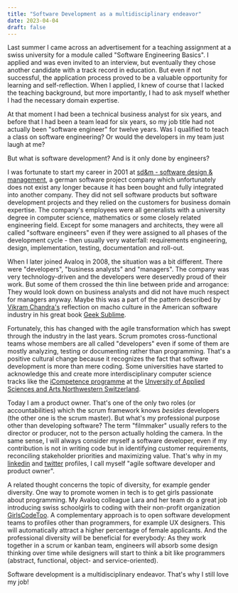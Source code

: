 ```yaml
---
title: "Software Development as a multidisciplinary endeavor"
date: 2023-04-04
draft: false
---
```


Last summer I came across an advertisement for a teaching assignment at a swiss university for a module called "Software Engineering Basics". I applied and was even invited to an interview, but eventually they chose another candidate with a track record in education. But even if not successful, the application process proved to be a valuable opportunity for learning and self-reflection. When I applied, I knew of course that I lacked the teaching background, but more importantly, I had to ask myself whether I had the necessary domain expertise.

At that moment I had been a technical business analyst for six years, and before that I had been a team lead for six years, so my job title had not actually been "software engineer" for twelve years. Was I qualified to teach a class on software engineering? Or would the developers in my team just laugh at me?

But what is software development? And is it only done by engineers?

I was fortunate to start my career in 2001 at [sd&m - software design & management](https://www.software-pioneers.com/sdm), a german software project company which unfortunately does not exist any longer because it has been bought and fully integrated into another company. They did not sell software products but software development projects and they relied on the customers for business domain expertise. The company's employees were all generalists with a university degree in computer science, mathematics or some closely related engineering field. Except for some managers and architects, they were all called "software engineers" even if they were assigned to all phases of the development cycle - then usually very waterfall: requirements engineering, design, implementation, testing, documentation and roll-out. 

When I later joined Avaloq in 2008, the situation was a bit different. There were "developers", "business analysts" and "managers". The company was very technology-driven and the developers were deservedly proud of their work. But some of them crossed the thin line between pride and arrogance: They would look down on business analysts and did not have much respect for managers anyway. Maybe this was a part of the pattern described by [Vikram Chandra's](https://www.vikramchandra.com/) reflection on macho culture in the American software industry in his great book [Geek Sublime](https://www.vikramchandra.com/publications/mirrored-mind-geek-sublime).

Fortunately, this has changed with the agile transformation which has swept through the industry in the last years. Scrum promotes cross-functional teams whose members are all called "developers" even if some of them are mostly analyzing, testing or documenting rather than programming. That's a positive cultural change because it recognizes the fact that software development is more than mere coding. Some universities have started to acknowledge this and create more interdisciplinary computer science tracks like the [iCompetence programme](https://www.fhnw.ch/en/degree-programmes/engineering/icompetence) at the [Unversity of Applied Sciences and Arts Northwestern Switzerland](https://www.fhnw.ch/en).

Today I am a product owner. That's one of the only two roles (or accountabilities) which the scrum framework knows *besides* developers (the other one is the scrum master). But what's my professional purpose other than developing software? The term "filmmaker" usually refers to the director or producer, not to the person actually holding the camera. In the same sense, I will always consider myself a software developer, even if my contribution is not in writing code but in identifying customer requirements, reconciling stakeholder priorities and maximizing value. That's why in my [linkedin](https://www.linkedin.com/in/peter-h%C3%A4fliger-89b107103/) and [twitter](https://twitter.com/walkagile) profiles, I call myself "agile software developer and product owner". 

A related thought concerns the topic of diversity, for example gender diversity. One way to promote women in tech is to get girls passionate about programming. My Avaloq colleague Lara and her team do a great job introducing swiss schoolgirls to coding with their non-profit organization [GirlsCodeToo](https://girlscodetoo.ch/). A complementary approach is to open software development teams to profiles other than programmers, for example UX designers. This will automatically attract a higher percentage of female applicants. And the professional diversity will be beneficial for everybody: As they work together in a scrum or kanban team, engineers will absorb some design thinking over time while designers will start to think a bit like programmers (abstract, functional, object- and service-oriented). 

Software development is a multidisciplinary endeavor. That's why I still love my job!